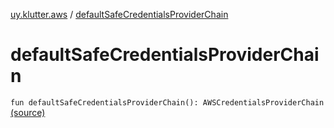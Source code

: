 [uy.klutter.aws](index.md) / [defaultSafeCredentialsProviderChain](.)


# defaultSafeCredentialsProviderChain
`fun defaultSafeCredentialsProviderChain(): AWSCredentialsProviderChain` [(source)](https://github.com/kohesive/klutter/blob/master/aws-core-jdk6/src/main/kotlin/uy/klutter/aws/Credentials.kt#L9)


